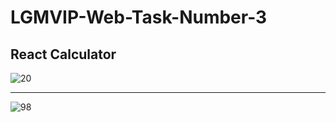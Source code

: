 # LGMVIP-Web-Task-Number-3

## React Calculator 


![20](https://github.com/Khushisingh20/LGMVIP-Web-Task-Number-3/assets/98705619/3834bead-46e4-44b6-a297-af813d03313b)


---

![98](https://github.com/Khushisingh20/LGMVIP-Web-Task-Number-3/assets/98705619/4c3a9c8f-f606-40a5-9a43-9fe871e76ecc)
